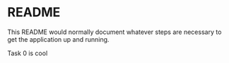 # README

This README would normally document whatever steps are necessary to get the
application up and running.

Task 0 is cool
